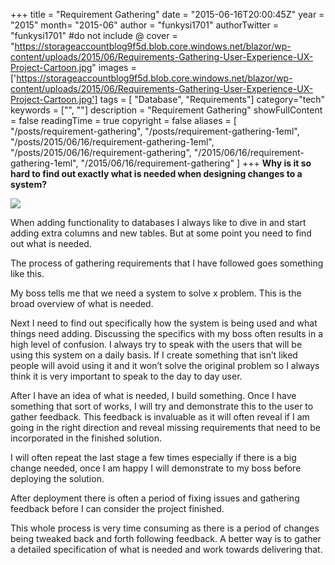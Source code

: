 +++
title = "Requirement Gathering"
date = "2015-06-16T20:00:45Z"
year = "2015"
month= "2015-06"
author = "funkysi1701"
authorTwitter = "funkysi1701" #do not include @
cover = "https://storageaccountblog9f5d.blob.core.windows.net/blazor/wp-content/uploads/2015/06/Requirements-Gathering-User-Experience-UX-Project-Cartoon.jpg"
images = ['https://storageaccountblog9f5d.blob.core.windows.net/blazor/wp-content/uploads/2015/06/Requirements-Gathering-User-Experience-UX-Project-Cartoon.jpg']
tags = [ "Database", "Requirements"]
category="tech"
keywords = ["", ""]
description =  "Requirement Gathering"
showFullContent = false
readingTime = true
copyright = false
aliases = [
    "/posts/requirement-gathering",
    "/posts/requirement-gathering-1eml",
    "/posts/2015/06/16/requirement-gathering-1eml",
    "/posts/2015/06/16/requirement-gathering",
    "/2015/06/16/requirement-gathering-1eml",
    "/2015/06/16/requirement-gathering"
]
+++
**Why is it so hard to find out exactly what is needed when designing changes to a system?**

![](https://storageaccountblog9f5d.blob.core.windows.net/blazor/wp-content/uploads/2015/06/Requirements-Gathering-User-Experience-UX-Project-Cartoon.jpg)

When adding functionality to databases I always like to dive in and start adding extra columns and new tables. But at some point you need to find out what is needed.

The process of gathering requirements that I have followed goes something like this.

My boss tells me that we need a system to solve x problem. This is the broad overview of what is needed.

Next I need to find out specifically how the system is being used and what things need adding. Discussing the specifics with my boss often results in a high level of confusion. I always try to speak with the users that will be using this system on a daily basis. If I create something that isn’t liked people will avoid using it and it won’t solve the original problem so I always think it is very important to speak to the day to day user.

After I have an idea of what is needed, I build something. Once I have something that sort of works, I will try and demonstrate this to the user to gather feedback. This feedback is invaluable as it will often reveal if I am going in the right direction and reveal missing requirements that need to be incorporated in the finished solution.

I will often repeat the last stage a few times especially if there is a big change needed, once I am happy I will demonstrate to my boss before deploying the solution.

After deployment there is often a period of fixing issues and gathering feedback before I can consider the project finished.

This whole process is very time consuming as there is a period of changes being tweaked back and forth following feedback. A better way is to gather a detailed specification of what is needed and work towards delivering that.